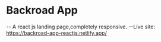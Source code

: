 # Backroad App
-- A react js landing page,completely responsive.
--Live site: https://backroad-app-reactjs.netlify.app/
